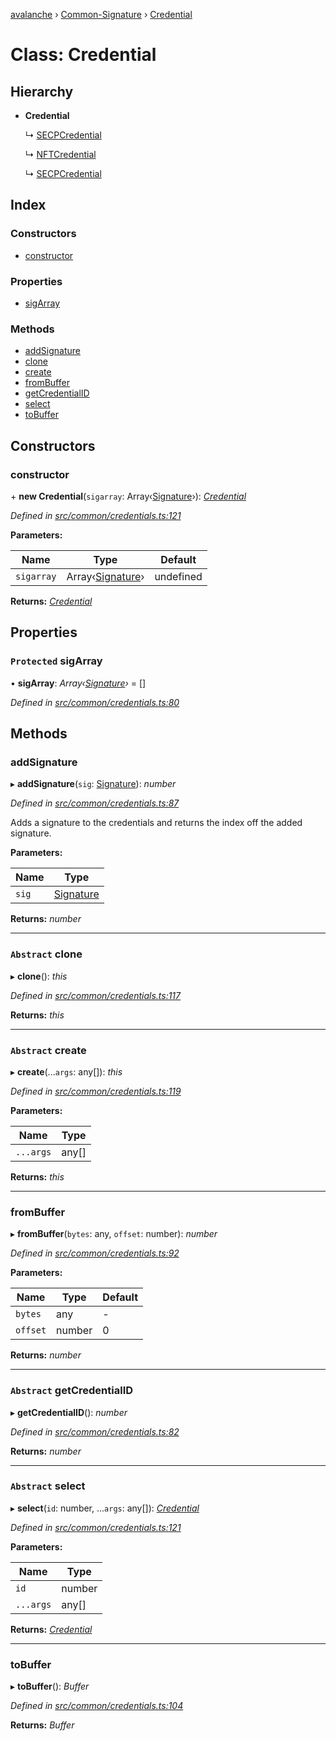 [avalanche](../README.md) › [Common-Signature](../modules/common_signature.md) › [Credential](common_signature.credential.md)

# Class: Credential

## Hierarchy

* **Credential**

  ↳ [SECPCredential](api_avm_credentials.secpcredential.md)

  ↳ [NFTCredential](api_avm_credentials.nftcredential.md)

  ↳ [SECPCredential](api_platformvm_credentials.secpcredential.md)

## Index

### Constructors

* [constructor](common_signature.credential.md#constructor)

### Properties

* [sigArray](common_signature.credential.md#protected-sigarray)

### Methods

* [addSignature](common_signature.credential.md#addsignature)
* [clone](common_signature.credential.md#abstract-clone)
* [create](common_signature.credential.md#abstract-create)
* [fromBuffer](common_signature.credential.md#frombuffer)
* [getCredentialID](common_signature.credential.md#abstract-getcredentialid)
* [select](common_signature.credential.md#abstract-select)
* [toBuffer](common_signature.credential.md#tobuffer)

## Constructors

###  constructor

\+ **new Credential**(`sigarray`: Array‹[Signature](common_signature.signature.md)›): *[Credential](common_signature.credential.md)*

*Defined in [src/common/credentials.ts:121](https://github.com/ava-labs/avalanchejs/blob/a2feb77/src/common/credentials.ts#L121)*

**Parameters:**

Name | Type | Default |
------ | ------ | ------ |
`sigarray` | Array‹[Signature](common_signature.signature.md)› | undefined |

**Returns:** *[Credential](common_signature.credential.md)*

## Properties

### `Protected` sigArray

• **sigArray**: *Array‹[Signature](common_signature.signature.md)›* = []

*Defined in [src/common/credentials.ts:80](https://github.com/ava-labs/avalanchejs/blob/a2feb77/src/common/credentials.ts#L80)*

## Methods

###  addSignature

▸ **addSignature**(`sig`: [Signature](common_signature.signature.md)): *number*

*Defined in [src/common/credentials.ts:87](https://github.com/ava-labs/avalanchejs/blob/a2feb77/src/common/credentials.ts#L87)*

Adds a signature to the credentials and returns the index off the added signature.

**Parameters:**

Name | Type |
------ | ------ |
`sig` | [Signature](common_signature.signature.md) |

**Returns:** *number*

___

### `Abstract` clone

▸ **clone**(): *this*

*Defined in [src/common/credentials.ts:117](https://github.com/ava-labs/avalanchejs/blob/a2feb77/src/common/credentials.ts#L117)*

**Returns:** *this*

___

### `Abstract` create

▸ **create**(...`args`: any[]): *this*

*Defined in [src/common/credentials.ts:119](https://github.com/ava-labs/avalanchejs/blob/a2feb77/src/common/credentials.ts#L119)*

**Parameters:**

Name | Type |
------ | ------ |
`...args` | any[] |

**Returns:** *this*

___

###  fromBuffer

▸ **fromBuffer**(`bytes`: any, `offset`: number): *number*

*Defined in [src/common/credentials.ts:92](https://github.com/ava-labs/avalanchejs/blob/a2feb77/src/common/credentials.ts#L92)*

**Parameters:**

Name | Type | Default |
------ | ------ | ------ |
`bytes` | any | - |
`offset` | number | 0 |

**Returns:** *number*

___

### `Abstract` getCredentialID

▸ **getCredentialID**(): *number*

*Defined in [src/common/credentials.ts:82](https://github.com/ava-labs/avalanchejs/blob/a2feb77/src/common/credentials.ts#L82)*

**Returns:** *number*

___

### `Abstract` select

▸ **select**(`id`: number, ...`args`: any[]): *[Credential](common_signature.credential.md)*

*Defined in [src/common/credentials.ts:121](https://github.com/ava-labs/avalanchejs/blob/a2feb77/src/common/credentials.ts#L121)*

**Parameters:**

Name | Type |
------ | ------ |
`id` | number |
`...args` | any[] |

**Returns:** *[Credential](common_signature.credential.md)*

___

###  toBuffer

▸ **toBuffer**(): *Buffer*

*Defined in [src/common/credentials.ts:104](https://github.com/ava-labs/avalanchejs/blob/a2feb77/src/common/credentials.ts#L104)*

**Returns:** *Buffer*
